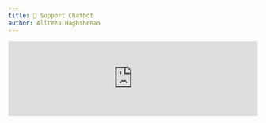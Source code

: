 ```yaml
---
title: 💬 Support Chatbot
author: Alireza Haghshenas
---
```

<iframe
    src="https://www.chatbase.co/chatbot-iframe/Cn650xmUdORPNUE8fcKlg"
    width="100%"
    style={{ height: '100%', minHeight: '700px' }}
    frameborder="0"
></iframe>